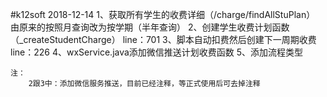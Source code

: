 #k12soft
2018-12-14
	1、获取所有学生的收费详细（/charge/findAllStuPlan）
		由原来的按照月查询改为按学期（半年查询）
	2、创建学生收费计划函数（_createStudentCharge） line：701
	3、脚本自动扣费然后创建下一周期收费				line：226
	4、wxService.java添加微信推送计划收费函数
	5、添加流程类型
	
	注：
		2跟3中：添加微信服务推送，目前已经注释，等正式使用后可去掉注释
